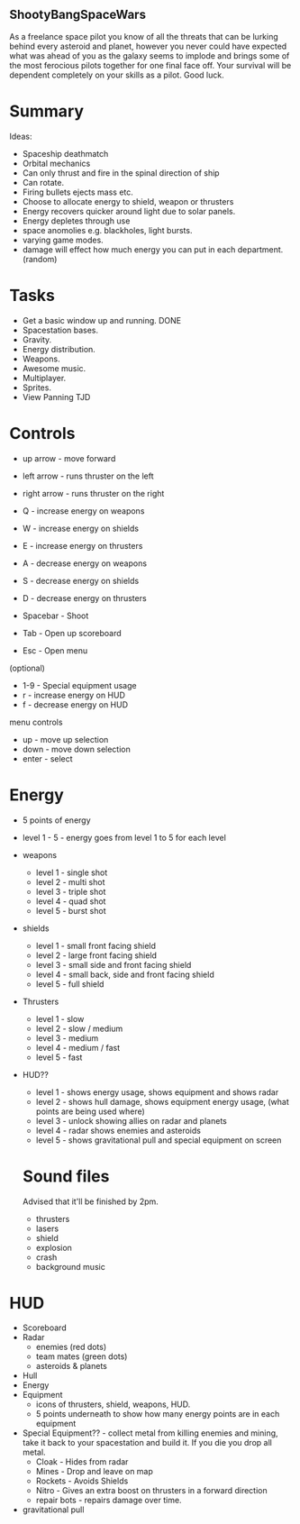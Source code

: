 ## ShootyBangSpaceWars

As a freelance space pilot you know of all the threats that can be lurking behind every asteroid and planet, however you never could have expected what was ahead of you as the galaxy seems to implode and brings some of the most ferocious pilots together for one final face off. Your survival will be dependent completely on your skills as a pilot. Good luck.

# Summary

Ideas:
- Spaceship deathmatch
- Orbital mechanics
- Can only thrust and fire in the spinal direction of ship
- Can rotate.
- Firing bullets ejects mass etc.
- Choose to allocate energy to shield, weapon or thrusters
- Energy recovers quicker around light due to solar panels.
- Energy depletes through use
- space anomolies e.g. blackholes, light bursts.
- varying game modes.
- damage will effect how much energy you can put in each department. (random)

# Tasks
- Get a basic window up and running. DONE
- Spacestation bases.
- Gravity.
- Energy distribution.
- Weapons.
- Awesome music.
- Multiplayer.
- Sprites.
- View Panning TJD

# Controls
- up arrow - move forward
- left arrow - runs thruster on the left
- right arrow - runs thruster on the right

- Q - increase energy on weapons
- W - increase energy on shields
- E - increase energy on thrusters
- A - decrease energy on weapons
- S - decrease energy on shields
- D - decrease energy on thrusters

- Spacebar - Shoot
- Tab - Open up scoreboard
- Esc - Open menu

(optional)
- 1-9 - Special equipment usage
- r - increase energy on HUD
- f - decrease energy on HUD

menu controls
- up - move up selection
- down - move down selection
- enter - select

# Energy
- 5 points of energy
- level 1 - 5 - energy goes from level 1 to 5 for each level

- weapons
  - level 1 - single shot
  - level 2 - multi shot
  - level 3 - triple shot
  - level 4 - quad shot
  - level 5 - burst shot
- shields
  - level 1 - small front facing shield
  - level 2 - large front facing shield
  - level 3 - small side and front facing shield
  - level 4 - small back, side and front facing shield
  - level 5 - full shield
- Thrusters
  - level 1 - slow
  - level 2 - slow / medium
  - level 3 - medium
  - level 4 - medium / fast
  - level 5 - fast
- HUD??
  - level 1 - shows energy usage, shows equipment and shows radar
  - level 2 - shows hull damage, shows equipment energy usage, (what points are being used where)
  - level 3 - unlock showing allies on radar and planets
  - level 4 - radar shows enemies and asteroids
  - level 5 - shows gravitational pull and special equipment on screen
  
  # Sound files
  Advised that it'll be finished by 2pm. 
  - thrusters
  - lasers
  - shield
  - explosion
  - crash
  - background music

# HUD

- Scoreboard
- Radar
  - enemies (red dots)
  - team mates (green dots)
  - asteroids & planets
- Hull
- Energy
- Equipment
  - icons of thrusters, shield, weapons, HUD.
  - 5 points underneath to show how many energy points are in each equipment
- Special Equipment?? - collect metal from killing enemies and mining, take it back to your spacestation and build it. If you die you drop all metal.
  - Cloak - Hides from radar
  - Mines - Drop and leave on map
  - Rockets - Avoids Shields
  - Nitro - Gives an extra boost on thrusters in a forward direction
  - repair bots - repairs damage over time.
- gravitational pull
